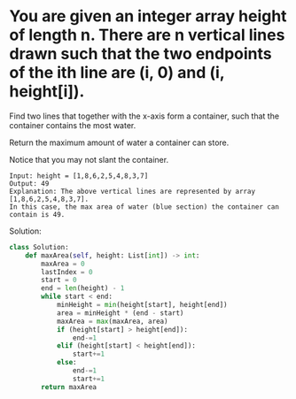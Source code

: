 # You are given an integer array height of length n. There are n vertical lines drawn such that the two endpoints of the ith line are (i, 0) and (i, height[i]).

Find two lines that together with the x-axis form a container, such that the container contains the most water.

Return the maximum amount of water a container can store.

Notice that you may not slant the container.


```
Input: height = [1,8,6,2,5,4,8,3,7]
Output: 49
Explanation: The above vertical lines are represented by array [1,8,6,2,5,4,8,3,7].
In this case, the max area of water (blue section) the container can contain is 49.
```


Solution: 
```python
class Solution:
    def maxArea(self, height: List[int]) -> int:
        maxArea = 0
        lastIndex = 0
        start = 0
        end = len(height) - 1
        while start < end:
            minHeight = min(height[start], height[end])
            area = minHeight * (end - start)
            maxArea = max(maxArea, area)
            if (height[start] > height[end]): 
                end-=1
            elif (height[start] < height[end]):
                start+=1
            else: 
                end-=1
                start+=1
        return maxArea
```